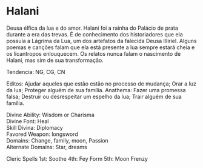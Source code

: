 # Halani

Deusa élfica da lua e do amor. Halani foi a rainha do Palácio de prata durante a era das trevas. É de conhecimento dos historiadores que ela possuía a Lágrima da Lua, um dos artefatos da falecida Deusa Illiriel. Alguns poemas e canções falam que ela está presente a lua sempre estará cheia e os licantropos enlouquecem. Os relatos nunca falam o nascimento de Halani, mas sim de sua transformação.

Tendencia: NG, CG, CN

Editos: Ajudar aqueles que estão estão no processo de mudança; Orar a luz da lua; Proteger alguém de sua família.
Anathema: Fazer uma promessa falsa; Destruir ou desrespeitar um espelho da lua; Trair alguém de sua família.

Divine Ability: Wisdom or Charisma  
Divine Font: Heal  
Skill Divina: Diplomacy  
Favored Weapon: longsword  
Domains: Change, family, moon, Passion  
Alternate Domains: Star, dreams  

Cleric Spells 1st: Soothe 4th: Fey Form 5th: Moon Frenzy  